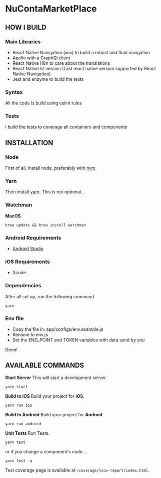 NuContaMarketPlace
====

## HOW I BUILD

### Main Libraries
* React Native Navigation (wix) to build a robust and fluid navigation
* Apollo with a GraphQl client
* React Native I18n to care about the translations
* React Native 51 version (Last react native version supported by React Native Navigation)
* Jest and enzyme to build the tests

### Syntax
All the code is build using eslint rules

### Tests
I build the tests to coverage all containers and components

## INSTALLATION

### Node
First of all, install node, preferably with [nvm](https://github.com/creationix/nvm).

### Yarn
Then install [yarn](https://yarnpkg.com/en/docs/install). This is not optional...

### Watchman
**MacOS**

    brew update && brew install watchman

### Android Requirements

* [Android Studio](https://developer.android.com/studio/index.html)

### iOS Requirements
* Xcode

### Dependencies

After all set up, run the following command.

    yarn

### Env file
* Copy the file in: app/configs/env.example.js
* Rename to env.js
* Set the END_POINT and TOKEN variables with data send by you

Done!


## AVAILABLE COMMANDS

**Start Server**
This will start a development server.

    yarn start

**Build to iOS**
Build your project for **iOS**.

    yarn run ios

**Build to Android**
Build your project for **Android**.

    yarn run android

**Unit Tests**
Run Tests.

    yarn test

or if you change a component's code...

    yarn test -u

Test coverage page is available at `/coverage/lcov-report/index.html`.